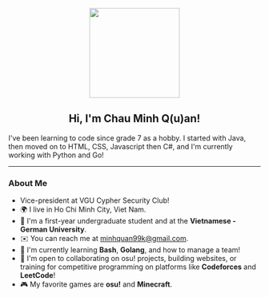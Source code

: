 <p align="center">
  <img src="https://avatars.githubusercontent.com/callmeqan" width="180"/>
</p>
<h2 align="center">Hi, I'm Chau Minh Q(u)an!</h2>

I've been learning to code since grade 7 as a hobby. I started with Java, then moved on to HTML, CSS, Javascript then C#, and I'm currently working with Python and Go!

---

### About Me

- Vice-president at VGU Cypher Security Club!
- 🌍 I live in Ho Chi Minh City, Viet Nam.
- 🏫 I'm a first-year undergraduate student and at the **Vietnamese - German University**.
- ✉️ You can reach me at <a href="mailto:minhquan99k@gmail.com">minhquan99k@gmail.com</a>.
- 🧠 I'm currently learning **Bash**, **Golang**, and how to manage a team!
- 🤝 I'm open to collaborating on osu! projects, building websites, or training for competitive programming on platforms like **Codeforces** and **LeetCode**!
- 🎮 My favorite games are **osu!** and **Minecraft**.
